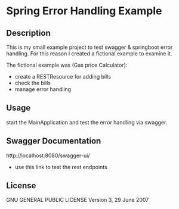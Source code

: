 # Spring Error Handling Example
## Description
This is my small example project to test swagger & springboot error handling.
For this reason I created a fictional example to examine it.

The fictional example was (Gas price Calculator):
- create a RESTResource for adding bills
- check the bills
- manage error handling

## Usage
start the MainApplication and test the error handling via swagger.

## Swagger Documentation
http://localhost:8080/swagger-ui/
- use this link to test the rest endpoints

## License
GNU GENERAL PUBLIC LICENSE Version 3, 29 June 2007
